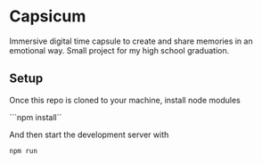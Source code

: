 # Capsicum

Immersive digital time capsule to create and share memories in an emotional way. Small project for my high school graduation.

## Setup

Once this repo is cloned to your machine, install node modules

```npm install``

And then start the development server with

```npm run```